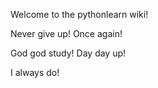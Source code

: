 Welcome to the pythonlearn wiki!

Never give up! Once again!

God god study! Day day up!

I always do!
